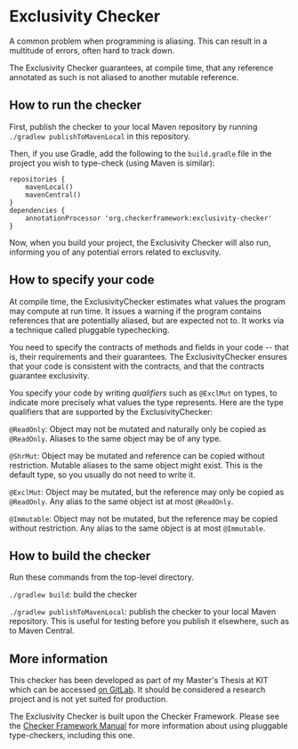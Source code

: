 # Exclusivity Checker

A common problem when programming is aliasing.
This can result in a multitude of errors, often hard to track down.

The Exclusivity Checker guarantees, at compile time, that any reference 
annotated as such is not aliased to another mutable reference.

## How to run the checker

First, publish the checker to your local Maven repository by running
`./gradlew publishToMavenLocal` in this repository.

Then, if you use Gradle, add the following to the `build.gradle` file in
the project you wish to type-check (using Maven is similar):

```
repositories {
    mavenLocal()
    mavenCentral()
}
dependencies {
    annotationProcessor 'org.checkerframework:exclusivity-checker'
}
```

Now, when you build your project, the Exclusivity Checker will also run,
informing you of any potential errors related to exclusvity.


## How to specify your code

At compile time, the ExclusivityChecker estimates what values the program
may compute at run time.  It issues a warning if the program contains references 
that are potentially aliased, but are expected not to.
It works via a technique called pluggable typechecking.

You need to specify the contracts of methods and fields in your code --
that is, their requirements and their guarantees.  The ExclusivityChecker
ensures that your code is consistent with the contracts, and that the
contracts guarantee exclusivity.

You specify your code by writing *qualifiers* such as `@ExclMut`
on types, to indicate more precisely what values the type represents.
Here are the type qualifiers that are supported by the ExclusivityChecker:

`@ReadOnly`:
Object may not be mutated and naturally only be copied as `@ReadOnly`.
Aliases to the same object may be of any type.

`@ShrMut`:
Object may be mutated and reference can be copied without restriction.
Mutable aliases to the same object might exist. 
This is the default type, so you usually do not need to write it.

`@ExclMut`:
Object may be mutated, but the reference may only be copied as `@ReadOnly`.
Any alias to the same object ist at most `@ReadOnly`.

`@Immutable`:
Object may not be mutated, but the reference may be copied without restriction.
Any alias to the same object is at most `@Immutable`.


## How to build the checker

Run these commands from the top-level directory.

`./gradlew build`: build the checker

`./gradlew publishToMavenLocal`: publish the checker to your local Maven repository.
This is useful for testing before you publish it elsewhere, such as to Maven Central.


## More information

This checker has been developed as part of my Master's Thesis at KIT
which can be accessed [on GitLab](https://git.scc.kit.edu/uwdkl/mt-ptmdsj).
It should be considered a research project and is not yet suited for production.

The Exclusivity Checker is built upon the Checker Framework.  Please see
the [Checker Framework Manual](https://checkerframework.org/manual/) for
more information about using pluggable type-checkers, including this one.
